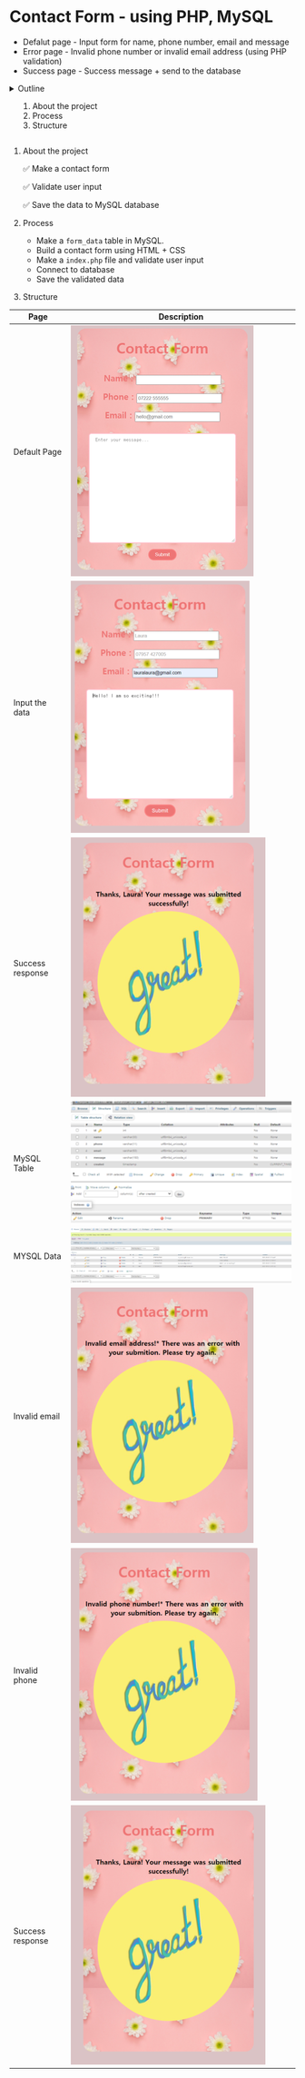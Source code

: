 # Contact Form - using PHP, MySQL

- Defalut page - Input form for name, phone number, email and message
- Error page - Invalid phone number or invalid email address (using PHP validation)
- Success page - Success message + send to the database
<details>
<summary>Outline</summar>

1. About the project
2. Process
3. Structure

</details>

1. About the project

   ✅ Make a contact form

   ✅ Validate user input

   ✅ Save the data to MySQL database

2. Process

   - Make a `form_data` table in MySQL.
   - Build a contact form using HTML + CSS
   - Make a `index.php` file and validate user input
   - Connect to database
   - Save the validated data

3. Structure

| Page             | Description                                        |
| ---------------- | -------------------------------------------------- |
| Default Page     | ![Default page](/img/readme/default.png)<br>       |
| Input the data   | ![Input Page](/img/readme/submit_form.png)<br>     |
| Success response | ![Success page](/img/readme/success_laura.png)<br> |
| MySQL Table      | ![Success page](/img/readme/MySQL_table.png)<br>   |
| MYSQL Data       | ![Success page](/img/readme/MySQL_data.png)<br>    |
| Invalid email    | ![error page](/img/readme/invalid_email.png)<br>   |
| Invalid phone    | ![error page](/img/readme/invalid_phone.png)<br>   |
| Success response | ![Success page](/img/readme/success_laura.png)<br> |
